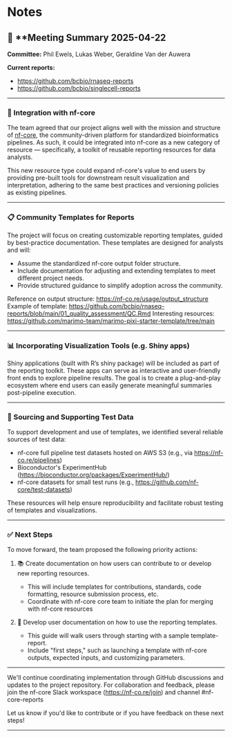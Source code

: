 # Notes

## 📝 **Meeting Summary 2025-04-22

**Committee:** Phil Ewels, Lukas Weber, Geraldine Van der Auwera

**Current reports:**
- https://github.com/bcbio/rnaseq-reports
- https://github.com/bcbio/singlecell-reports

---

### 🔗 Integration with nf-core

The team agreed that our project aligns well with the mission and structure of [nf-core](https://nf-co.re/), the community-driven platform for standardized bioinformatics pipelines.
As such, it could be integrated into nf-core as a new category of resource — specifically, a toolkit of reusable reporting resources for data analysts.

This new resource type could expand nf-core's value to end users by providing pre-built tools for downstream result visualization and interpretation,
adhering to the same best practices and versioning policies as existing pipelines.

---

### 📋 Community Templates for Reports

The project will focus on creating customizable reporting templates, guided by best-practice documentation. These templates are designed for analysts and will:

- Assume the standardized nf-core output folder structure.
- Include documentation for adjusting and extending templates to meet different project needs.
- Provide structured guidance to simplify adoption across the community.

Reference on output structure: https://nf-co.re/usage/output_structure
Example of template: https://github.com/bcbio/rnaseq-reports/blob/main/01_quality_assessment/QC.Rmd
Interesting resources: https://github.com/marimo-team/marimo-pixi-starter-template/tree/main

---

### 📊 Incorporating Visualization Tools (e.g. Shiny apps)

Shiny applications (built with R’s shiny package) will be included as part of the reporting toolkit. These apps can serve as interactive and user-friendly front ends to explore pipeline results. The goal is to create a plug-and-play ecosystem where end users can easily generate meaningful summaries post-pipeline execution.

---

### 🧪 Sourcing and Supporting Test Data

To support development and use of templates, we identified several reliable sources of test data:

- nf-core full pipeline test datasets hosted on AWS S3 (e.g., via https://nf-co.re/pipelines)
- Bioconductor's ExperimentHub (https://bioconductor.org/packages/ExperimentHub/)
- nf-core datasets for small test runs (e.g., https://github.com/nf-core/test-datasets)

These resources will help ensure reproducibility and facilitate robust testing of templates and visualizations.

---

### ✅ Next Steps

To move forward, the team proposed the following priority actions:

1. 📚 Create documentation on how users can contribute to or develop new reporting resources.
    - This will include templates for contributions, standards, code formatting, resource submission process, etc.
    - Coordinate with nf-core core team to initiate the plan for merging with nf-core resources

2. 🚀 Develop user documentation on how to use the reporting templates.
    - This guide will walk users through starting with a sample template-report.
    - Include "first steps," such as launching a template with nf-core outputs, expected inputs, and customizing parameters.

---

We'll continue coordinating implementation through GitHub discussions and updates to the project repository. 
For collaboration and feedback, please join the nf-core Slack workspace (https://nf-co.re/join) and channel #nf-core-reports

Let us know if you'd like to contribute or if you have feedback on these next steps!

--- 


